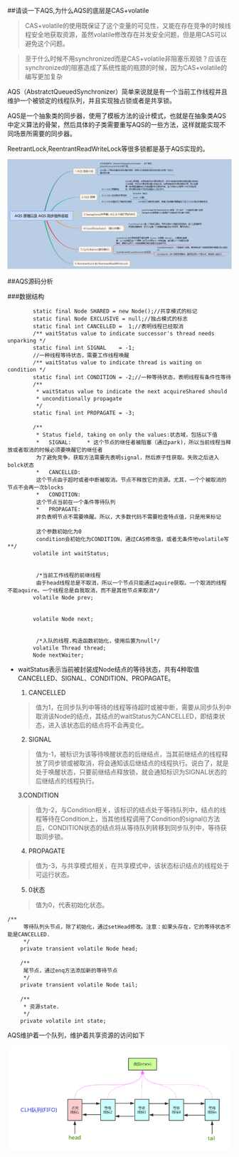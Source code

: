 ##请谈一下AQS,为什么AQS的底层是CAS+volatile

> CAS+volatile的使用既保证了这个变量的可见性，又能在存在竞争的时候线程安全地获取资源，虽然volatile修改存在并发安全问题，但是用CAS可以避免这个问题。

> 至于什么时候不用synchronized而是CAS+volatile非阻塞乐观锁？应该在synchronized的阻塞造成了系统性能的瓶颈的时候，因为CAS+volatile的编写更加复杂

AQS（AbstratctQueuedSynchronizer）简单来说就是有一个当前工作线程并且维护一个被锁定的线程队列，并且实现独占锁或者是共享锁。

AQS是一个抽象类的同步器，使用了模板方法的设计模式，也就是在抽象类AQS中定义算法的骨架，然后具体的子类需要重写AQS的一些方法，这样就能实现不同场景所需要的同步器。

ReetrantLock,ReentrantReadWriteLock等很多锁都是基于AQS实现的。

![aqs](../images/aqs-1.png)

##AQS源码分析

###数据结构
```$xslt
        static final Node SHARED = new Node();//共享模式的标记
        static final Node EXCLUSIVE = null;//独占模式的标志
        static final int CANCELLED =  1;//表明线程已经取消
        /** waitStatus value to indicate successor's thread needs unparking */
        static final int SIGNAL    = -1;
        //一种线程等待状态，需要工作线程唤醒
        /** waitStatus value to indicate thread is waiting on condition */
        static final int CONDITION = -2;//一种等待状态，表明线程有条件性等待
        /**
         * waitStatus value to indicate the next acquireShared should
         * unconditionally propagate
         */
        static final int PROPAGATE = -3;

        /**
         * Status field, taking on only the values:状态域，包括以下值
         *   SIGNAL:     * 这个节点的继任者被阻塞（通过park)，所以当前线程当释放或者取消的时候必须要唤醒它的继任者
         为了避免竞争，获取方法需要先表明signal，然后原子性获取。失败之后进入bolck状态
         *   CANCELLED: 
         这个节点由于超时或者中断被取消。节点不释放它的资源。尤其，一个个被取消的节点不会再一次blocks
         *   CONDITION:  
         这个节点当前在一个条件等待队列
         *   PROPAGATE: 
         非负表明节点不需要唤醒。所以，大多数代码不需要检查特点值，只是用来标记
         
         这个参数初始化为0
         condition会初始化为CONDITION，通过CAS修改值，或者无条件地volatile写**/
        volatile int waitStatus;

       
         /*当前工作线程的前继线程
         由于head线程总是不取消，所以一个节点只能通过aquire获取。一个取消的线程不能aquire。一个线程总是自我取消，而不是其他节点来取消*/
        volatile Node prev;

      
        volatile Node next;

    
         /*入队的线程.构造函数初始化，使用后置为null*/
        volatile Thread thread;
        Node nextWaiter;

```
* waitStatus表示当前被封装成Node结点的等待状态，共有4种取值CANCELLED、SIGNAL、CONDITION、PROPAGATE。
    
    1. CANCELLED
    
    >值为1，在同步队列中等待的线程等待超时或被中断，需要从同步队列中取消该Node的结点，其结点的waitStatus为CANCELLED，即结束状态，进入该状态后的结点将不会再变化。
    
    2. SIGNAL
    
    >值为-1，被标识为该等待唤醒状态的后继结点，当其前继结点的线程释放了同步锁或被取消，将会通知该后继结点的线程执行。说白了，就是处于唤醒状态，只要前继结点释放锁，就会通知标识为SIGNAL状态的后继结点的线程执行。
    
    3.CONDITION
    
    >值为-2，与Condition相关，该标识的结点处于等待队列中，结点的线程等待在Condition上，当其他线程调用了Condition的signal()方法后，CONDITION状态的结点将从等待队列转移到同步队列中，等待获取同步锁。
    
    4. PROPAGATE
    
    >值为-3，与共享模式相关，在共享模式中，该状态标识结点的线程处于可运行状态。

    5. 0状态
    
    >值为0，代表初始化状态。


```$xslt
/**
     等待队列头节点，除了初始化，通过setHead修改。注意：如果头存在，它的等待状态不能是CANCELLED.
     */
    private transient volatile Node head;

    /**
     尾节点，通过enq方法添加新的等待节点
     */
    private transient volatile Node tail;

    /**
     * 资源state.
     */
    private volatile int state;

```
AQS维护着一个队列，维护着共享资源的访问如下

![aqs2](../images/aqs-2.png)
